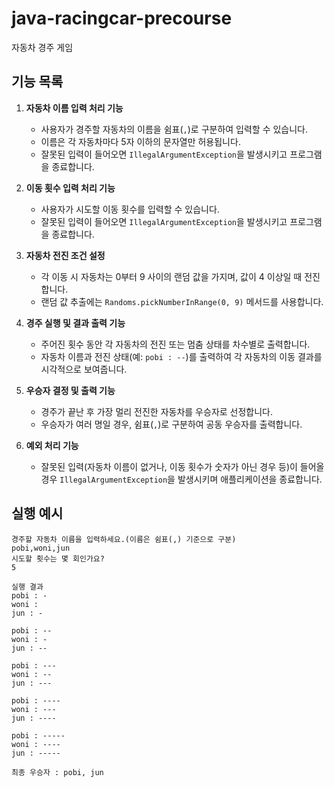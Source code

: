 # java-racingcar-precourse

자동차 경주 게임

## 기능 목록

1. **자동차 이름 입력 처리 기능**
    - 사용자가 경주할 자동차의 이름을 쉼표(`,`)로 구분하여 입력할 수 있습니다.
    - 이름은 각 자동차마다 5자 이하의 문자열만 허용됩니다.
    - 잘못된 입력이 들어오면 `IllegalArgumentException`을 발생시키고 프로그램을 종료합니다.

2. **이동 횟수 입력 처리 기능**
    - 사용자가 시도할 이동 횟수를 입력할 수 있습니다.
    - 잘못된 입력이 들어오면 `IllegalArgumentException`을 발생시키고 프로그램을 종료합니다.

3. **자동차 전진 조건 설정**
    - 각 이동 시 자동차는 0부터 9 사이의 랜덤 값을 가지며, 값이 4 이상일 때 전진합니다.
    - 랜덤 값 추출에는 `Randoms.pickNumberInRange(0, 9)` 메서드를 사용합니다.

4. **경주 실행 및 결과 출력 기능**
    - 주어진 횟수 동안 각 자동차의 전진 또는 멈춤 상태를 차수별로 출력합니다.
    - 자동차 이름과 전진 상태(예: `pobi : --`)를 출력하여 각 자동차의 이동 결과를 시각적으로 보여줍니다.

5. **우승자 결정 및 출력 기능**
    - 경주가 끝난 후 가장 멀리 전진한 자동차를 우승자로 선정합니다.
    - 우승자가 여러 명일 경우, 쉼표(`,`)로 구분하여 공동 우승자를 출력합니다.

6. **예외 처리 기능**
    - 잘못된 입력(자동차 이름이 없거나, 이동 횟수가 숫자가 아닌 경우 등)이 들어올 경우 `IllegalArgumentException`을 발생시키며 애플리케이션을 종료합니다.

## 실행 예시
```
경주할 자동차 이름을 입력하세요.(이름은 쉼표(,) 기준으로 구분)
pobi,woni,jun
시도할 횟수는 몇 회인가요?
5

실행 결과
pobi : -
woni : 
jun : -

pobi : --
woni : -
jun : --

pobi : ---
woni : --
jun : ---

pobi : ----
woni : ---
jun : ----

pobi : -----
woni : ----
jun : -----

최종 우승자 : pobi, jun
```